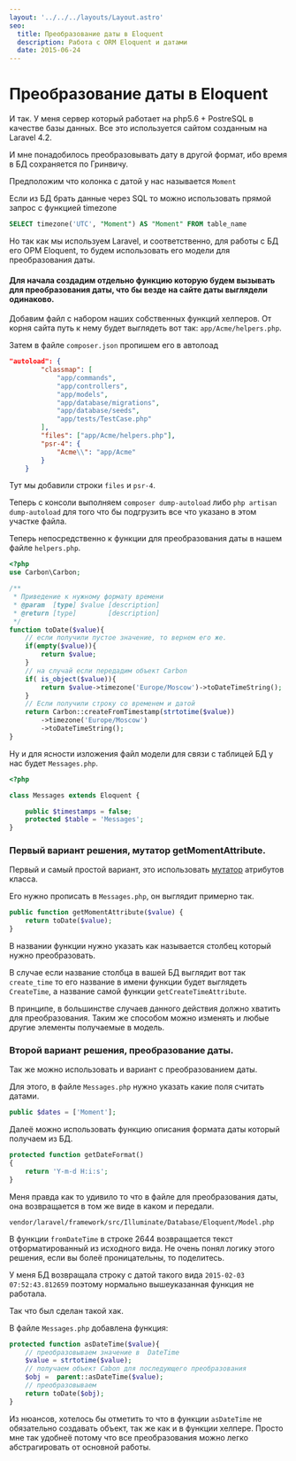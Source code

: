 ```yaml
---
layout: '../../../layouts/Layout.astro'
seo:
  title: Преобразование даты в Eloquent
  description: Работа с ORM Eloquent и датами
  date: 2015-06-24
---
```


# Преобразование даты в Eloquent

И так. У меня сервер который работает на php5.6 + PostreSQL в качестве базы данных. Все это используется сайтом созданным на Laravel 4.2.

И мне понадобилось преобразовывать дату в другой формат, ибо время в БД сохраняется по Гринвичу.

Предположим что колонка с датой у нас называется `Moment`

Если из БД брать данные через SQL то можно использовать прямой запрос с функцией timezone

```sql
SELECT timezone('UTC', "Moment") AS "Moment" FROM table_name
```

Но так как мы используем Laravel, и соответственно, для работы с БД его ОРМ Eloquent, то будем использовать его модели для преобразования даты.

#### Для начала создадим отдельно функцию которую будем вызывать для преобразования даты, что бы везде на сайте даты выглядели одинаково.

Добавим файл с набором наших собственных функций хелперов.
От корня сайта путь к нему будет выглядеть вот так: `app/Acme/helpers.php`.

Затем в файле `composer.json` пропишем его в автолоад

```json
"autoload": {
        "classmap": [
            "app/commands",
            "app/controllers",
            "app/models",
            "app/database/migrations",
            "app/database/seeds",
            "app/tests/TestCase.php"
        ],
        "files": ["app/Acme/helpers.php"],
        "psr-4": {
            "Acme\\": "app/Acme"
        }
    }
```

Тут мы добавили строки `files` и `psr-4`.

Теперь с консоли выполняем `composer dump-autoload` либо  `php artisan dump-autoload` для того что бы подгрузить все что указано в этом участке файла.

Теперь непосредственно к функции для преобразования даты в нашем файле `helpers.php`.


```php
<?php
use Carbon\Carbon;

/**
 * Приведение к нужному формату времени
 * @param  [type] $value [description]
 * @return [type]        [description]
 */
function toDate($value){
    // если получили пустое значение, то вернем его же.
    if(empty($value)){
        return $value;
    }
    // на случай если передадим объект Carbon
    if( is_object($value)){
        return $value->timezone('Europe/Moscow')->toDateTimeString();
    }
    // Если получили строку со временем и датой
    return Carbon::createFromTimestamp(strtotime($value))
        ->timezone('Europe/Moscow')
        ->toDateTimeString();
}

```



Ну и для ясности изложения файл модели для связи с таблицей БД у нас будет `Messages.php`.

```php
<?php

class Messages extends Eloquent {

    public $timestamps = false;
    protected $table = 'Messages';
}
```


### Первый вариант решения, мутатор getMomentAttribute.

Первый и самый простой вариант, это использовать [мутатор](http://laravel.com/docs/4.2/eloquent#accessors-and-mutators) атрибутов класса.

Его нужно прописать в `Messages.php`, он выглядит примерно так.

```php
public function getMomentAttribute($value) {
    return toDate($value);
}
```

В названии функции нужно указать как называется столбец который нужно преобразовать.

В случае если название столбца в вашей БД выглядит вот так `create_time` то его название в имени функции будет выглядеть `CreateTime`, а название самой функции `getCreateTimeAttribute`.

В принципе, в большинстве случаев данного действия должно хватить для преобразования. Таким же способом можно изменять и любые другие элементы получаемые в модель.



### Второй вариант решения, преобразование даты.

Так же можно использовать и вариант с преобразованием даты.

Для этого, в файле `Messages.php` нужно указать какие поля считать датами.

```php
public $dates = ['Moment'];
```

Далеё можно использовать функцию описания формата даты который получаем из БД.

```php
protected function getDateFormat()
{
    return 'Y-m-d H:i:s';
}
```

Меня правда как то удивило то что в файле для преобразования даты, она возвращается в том же виде в каком и передали.

`vendor/laravel/framework/src/Illuminate/Database/Eloquent/Model.php`

В функции `fromDateTime` в строке 2644 возвращается текст отформатированный из исходного вида.
Не очень понял логику этого решения, если вы болеё проницательны, то поделитесь.

У меня БД возвращала строку с датой такого вида `2015-02-03 07:52:43.812659` поэтому нормально вышеуказанная функция не работала.

Так что был сделан такой хак.

В файле `Messages.php` добавлена функция:

```php
protected function asDateTime($value){
    // преобразовываем значение в  DateTime
    $value = strtotime($value);
    // получаем объект Cabon для последующего преобразования
    $obj =  parent::asDateTime($value);
    // преобразовываем
    return toDate($obj);
}
```

Из нюансов, хотелось бы отметить то что в функции `asDateTime` не обязательно создавать объект, так же как и в функции хелпере.
Просто мне так удобнеё потому что все преобразования можно легко абстрагировать от основной работы.
